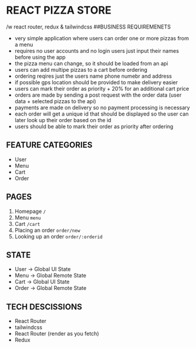 # REACT PIZZA STORE

/w react router, redux & tailwindcss
##BUSINESS REQUIREMENETS

- very simple application where users can order one or more pizzas from a menu
- requires no user accounts and no login users just input their names before using the app
- the pizza menu can change, so it should be loaded from an api
- users can add multipe pizzas to a cart before ordering
- ordering reqires just the users name phone numebr and address
- if possible gps location should be provided to make delivery easier
- users can mark their order as priority + 20% for an additional cart price
- orders are made by sending a post request with the order data (user data + selected pizzas to the api)
- payments are made on delivery so no payment processing is necessary
- each order will get a unique id that should be displayed so the user can later look up their order based on the id
- users should be able to mark their order as priority after ordering

## FEATURE CATEGORIES

- User
- Menu
- Cart
- Order

## PAGES

1. Homepage `/`
2. Menu `menu`
3. Cart `/cart`
4. Placing an order `order/new`
5. Looking up an order `order/:orderid`

## STATE

- User -> Global UI State
- Menu -> Global Remote State
- Cart -> Global UI State
- Order -> Global Remote State

## TECH DESCISSIONS

- React Router
- tailwindcss
- React Router (render as you fetch)
- Redux
